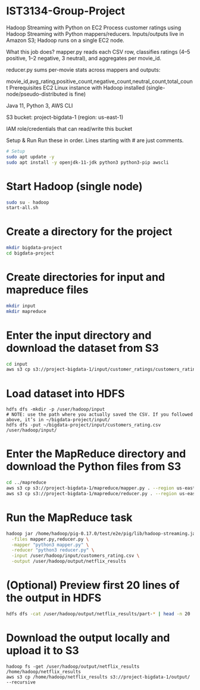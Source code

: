 # IST3134-Group-Project

Hadoop Streaming with Python on EC2
Process customer ratings using Hadoop Streaming with Python mappers/reducers. Inputs/outputs live in Amazon S3; Hadoop runs on a single EC2 node.

What this job does?
mapper.py reads each CSV row, classifies ratings (4–5 positive, 1–2 negative, 3 neutral), and aggregates per movie_id.

reducer.py sums per-movie stats across mappers and outputs:


movie_id,avg_rating,positive_count,negative_count,neutral_count,total_count
Prerequisites
EC2 Linux instance with Hadoop installed (single-node/pseudo-distributed is fine)

Java 11, Python 3, AWS CLI

S3 bucket: project-bigdata-1 (region: us-east-1)

IAM role/credentials that can read/write this bucket

Setup & Run
Run these in order. Lines starting with # are just comments.

```bash
# Setup
sudo apt update -y
sudo apt install -y openjdk-11-jdk python3 python3-pip awscli
```

# Start Hadoop (single node)
```bash
sudo su - hadoop
start-all.sh
```

# Create a directory for the project
```bash
mkdir bigdata-project
cd bigdata-project
```

# Create directories for input and mapreduce files
```bash
mkdir input
mkdir mapreduce
```

# Enter the input directory and download the dataset from S3
```bash
cd input
aws s3 cp s3://project-bigdata-1/input/customer_ratings/customers_rating.csv . --region us-east-1
```

# Load dataset into HDFS
```
hdfs dfs -mkdir -p /user/hadoop/input
# NOTE: use the path where you actually saved the CSV. If you followed above, it’s in ~/bigdata-project/input/
hdfs dfs -put ~/bigdata-project/input/customers_rating.csv /user/hadoop/input/
```

# Enter the MapReduce directory and download the Python files from S3
```bash
cd ../mapreduce
aws s3 cp s3://project-bigdata-1/mapreduce/mapper.py . --region us-east-1
aws s3 cp s3://project-bigdata-1/mapreduce/reducer.py . --region us-east-1
```

# Run the MapReduce task
```bash
hadoop jar /home/hadoop/pig-0.17.0/test/e2e/pig/lib/hadoop-streaming.jar \
  -files mapper.py,reducer.py \
  -mapper "python3 mapper.py" \
  -reducer "python3 reducer.py" \
  -input /user/hadoop/input/customers_rating.csv \
  -output /user/hadoop/output/netflix_results
```

# (Optional) Preview first 20 lines of the output in HDFS
```bash
hdfs dfs -cat /user/hadoop/output/netflix_results/part-* | head -n 20
```

# Download the output locally and upload it to S3
```
hadoop fs -get /user/hadoop/output/netflix_results /home/hadoop/netflix_results
aws s3 cp /home/hadoop/netflix_results s3://project-bigdata-1/output/ --recursive
```

